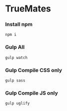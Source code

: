 # TrueMates

### Install npm
`` npm i  ``

### Gulp All
`` gulp watch ``

### Gulp Compile CSS only
`` gulp sass ``

### Gulp Compile JS only
`` gulp uglify ``